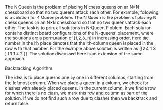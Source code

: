 The N Queen is the problem of placing N chess queens on an N×N chessboard so that no two queens attack each other. For example, following is a solution for 4 Queen problem.
The N Queen is the problem of placing N chess queens on an N×N chessboard so that no two queens attack each other.
The task is to print all solutions in N-Queen Problem. Each solution contains distinct board configurations of the N-queens’ placement, where the solutions are a permutation of [1,2,3..n] in increasing order, here the number in the ith place denotes that the ith-column queen is placed in the row with that number. For the example above solution is written as [[2 4 1 3 ] [3 1 4 2 ]]. The solution discussed here is an extension of the same approach.


Backtracking Algorithm 

The idea is to place queens one by one in different columns, starting from the leftmost column. When we place a queen in a column, we check for clashes with already placed queens. In the current column, if we find a row for which there is no clash, we mark this row and column as part of the solution. If we do not find such a row due to clashes then we backtrack and return false.